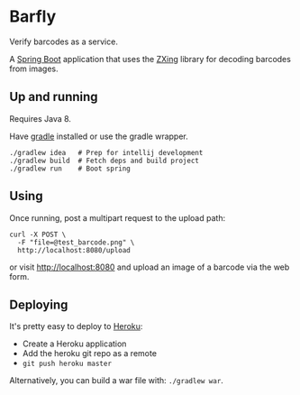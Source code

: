 # Barfly

Verify barcodes as a service.

A [Spring Boot](http://projects.spring.io/spring-boot/) application that uses the [ZXing](https://github.com/zxing/zxing) library for decoding barcodes from images.

## Up and running

Requires Java 8.

Have [gradle](https://gradle.org) installed or use the gradle wrapper.

```
./gradlew idea   # Prep for intellij development
./gradlew build  # Fetch deps and build project
./gradlew run    # Boot spring
```

## Using

Once running, post a multipart request to the upload path:

```curl
curl -X POST \
  -F "file=@test_barcode.png" \
  http://localhost:8080/upload
```

or visit [http://localhost:8080](http://localhost:8080) and upload an image of a barcode via the web form.

## Deploying

It's pretty easy to deploy to [Heroku](https://heroku.com):

- Create a Heroku application
- Add the heroku git repo as a remote
- `git push heroku master`

Alternatively, you can build a war file with: `./gradlew war`.
